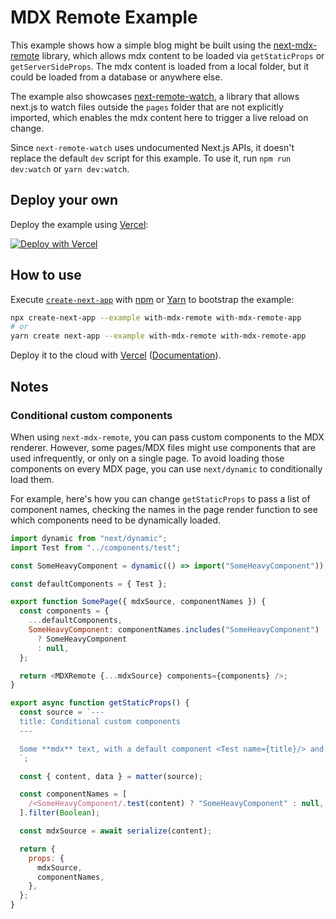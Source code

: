 # MDX Remote Example

This example shows how a simple blog might be built using the
[next-mdx-remote](https://github.com/hashicorp/next-mdx-remote) library, which
allows mdx content to be loaded via `getStaticProps` or `getServerSideProps`.
The mdx content is loaded from a local folder, but it could be loaded from a
database or anywhere else.

The example also showcases
[next-remote-watch](https://github.com/hashicorp/next-remote-watch), a library
that allows next.js to watch files outside the `pages` folder that are not
explicitly imported, which enables the mdx content here to trigger a live reload
on change.

Since `next-remote-watch` uses undocumented Next.js APIs, it doesn't replace the
default `dev` script for this example. To use it, run `npm run dev:watch` or
`yarn dev:watch`.

## Deploy your own

Deploy the example using
[Vercel](https://vercel.com?utm_source=github&utm_medium=readme&utm_campaign=next-example):

[![Deploy with Vercel](https://vercel.com/button)](https://vercel.com/new/git/external?repository-url=https://github.com/vercel/next.js/tree/canary/examples/with-mdx-remote&project-name=with-mdx-remote&repository-name=with-mdx-remote)

## How to use

Execute
[`create-next-app`](https://github.com/vercel/next.js/tree/canary/packages/create-next-app)
with [npm](https://docs.npmjs.com/cli/init) or
[Yarn](https://yarnpkg.com/lang/en/docs/cli/create/) to bootstrap the example:

```bash
npx create-next-app --example with-mdx-remote with-mdx-remote-app
# or
yarn create next-app --example with-mdx-remote with-mdx-remote-app
```

Deploy it to the cloud with
[Vercel](https://vercel.com/new?utm_source=github&utm_medium=readme&utm_campaign=next-example)
([Documentation](https://nextjs.org/docs/deployment)).

## Notes

### Conditional custom components

When using `next-mdx-remote`, you can pass custom components to the MDX
renderer. However, some pages/MDX files might use components that are used
infrequently, or only on a single page. To avoid loading those components on
every MDX page, you can use `next/dynamic` to conditionally load them.

For example, here's how you can change `getStaticProps` to pass a list of
component names, checking the names in the page render function to see which
components need to be dynamically loaded.

```js
import dynamic from "next/dynamic";
import Test from "../components/test";

const SomeHeavyComponent = dynamic(() => import("SomeHeavyComponent"));

const defaultComponents = { Test };

export function SomePage({ mdxSource, componentNames }) {
  const components = {
    ...defaultComponents,
    SomeHeavyComponent: componentNames.includes("SomeHeavyComponent")
      ? SomeHeavyComponent
      : null,
  };

  return <MDXRemote {...mdxSource} components={components} />;
}

export async function getStaticProps() {
  const source = `---
  title: Conditional custom components
  ---

  Some **mdx** text, with a default component <Test name={title}/> and a Heavy component <SomeHeavyComponent />
  `;

  const { content, data } = matter(source);

  const componentNames = [
    /<SomeHeavyComponent/.test(content) ? "SomeHeavyComponent" : null,
  ].filter(Boolean);

  const mdxSource = await serialize(content);

  return {
    props: {
      mdxSource,
      componentNames,
    },
  };
}
```

